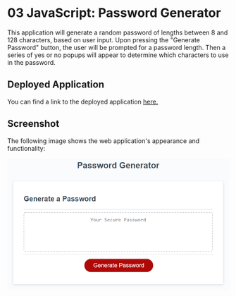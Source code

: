 # 03 JavaScript: Password Generator

This application will generate a random password of lengths between 8 and 128 characters, based on user input. Upon pressing the "Generate Password" button, the user will be prompted for a password length. Then a series of yes or no popups will appear to determine which characters to use in the password.

## Deployed Application

You can find a link to the deployed application [here.](https://bobefett-qwert12.github.io/Challenge-3/)

## Screenshot

The following image shows the web application's appearance and functionality:

![The Password Generator application displays a red button to "Generate Password".](./Assets/images/03-javascript-homework-demo.png)
